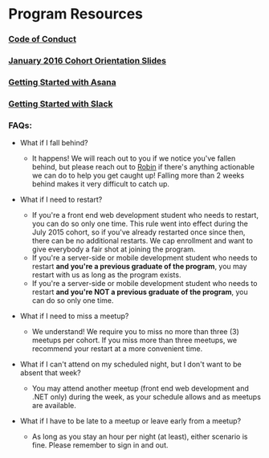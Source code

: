 # Program Resources

### [Code of Conduct](https://drive.google.com/file/d/0B28qs3pVLuXSTGhWbU1JWng0YWM/view?usp=sharing)

### [January 2016 Cohort Orientation Slides](https://drive.google.com/file/d/0B28qs3pVLuXScXFEcGs3U3lub0U/view?usp=sharing)

### [Getting Started with Asana](https://youtu.be/z-6lizP0N44?list=PLKFlVlvK_fALqdIc8DQNsYwIY2bCDNZfX)

### [Getting Started with Slack](https://youtu.be/ZSf3tdHERkk?list=PLKFlVlvK_fALqdIc8DQNsYwIY2bCDNZfX)

### FAQs:
* What if I fall behind?
    * It happens!  We will reach out to you if we notice you've fallen behind, but please reach out to [Robin](mailto:robin@codelouisville.org) if there's anything actionable we can do to help you get caught up!  Falling more than 2 weeks behind makes it very difficult to catch up.

* What if I need to restart?
    * If you're a front end web development student who needs to restart, you can do so only one time.  This rule went into effect during the July 2015 cohort, so if you've already restarted once since then, there can be no additional restarts.  We cap enrollment and want to give everybody a fair shot at joining the program.
    * If you're a server-side or mobile development student who needs to restart **and you're a previous graduate of the program**, you may restart with us as long as the program exists.
    * If you're a server-side or mobile development student who needs to restart **and you're NOT a previous graduate of the program**, you can do so only one time.

* What if I need to miss a meetup?
    * We understand!  We require you to miss no more than three (3) meetups per cohort.  If you miss more than three meetups, we recommend your restart at a more convenient time.

* What if I can't attend on my scheduled night, but I don't want to be absent that week?
    * You may attend another meetup (front end web development and .NET only) during the week, as your schedule allows and as meetups are available.

* What if I have to be late to a meetup or leave early from a meetup?
    * As long as you stay an hour per night (at least), either scenario is fine.  Please remember to sign in and out.
